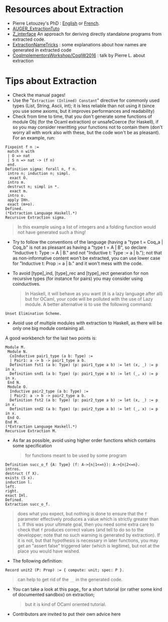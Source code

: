 Resources about Extraction
==========================

-   Pierre Letouzey's PhD : [English](https://www.irif.univ-paris-diderot.fr/~letouzey/download/these_letouzey_English.pdf) or [French](https://www.irif.univ-paris-diderot.fr/~letouzey/download/these_letouzey.pdf).
-   [AUGER\_ExtractionTuto](..%20_this%20page:%20../AUGER_ExtractionTuto)
-   [Z\_interface](../ZInterfacePackage) An approach for deriving directly standalone programs from extracted code.
-   [ExtractionNameTricks](../ExtractionNameTricks) : some explanations about how names are generated in extracted code
-   [CoqImplementorsWorkshop/CoqIW2016](../CoqImplementorsWorkshop/CoqIW2016) : talk by Pierre L. about extraction

Tips about Extraction
=====================

-   Check the manual pages!
-   Use the "`Extraction (Inlined) Constant`" directive for commonly used types (List, String, Ascii, int); it is less reliable than not using it (since you use some axioms, but it improves performances and readability)
-   Check from time to time, that you don't generate some functions of module Obj (for the Ocaml extraction) or unsafeCoerce (for Haskell), if so you may consider rewritting your functions not to contain them (don't worry all with work also with these, but the code won't be as pleasant). For an example, run:

<!-- -->

    Fixpoint f n :=
     match n with
     | O => nat
     | S n => nat -> (f n)
     end.
    Definition sigma: forall n, f n.
     intro n; induction n; simpl.
      exact O.
     intro m.
     destruct n; simpl in *.
      exact m.
     intro o.
     apply IHn.
     exact (m+o).
    Defined.
    (*Extraction Language Haskell.*)
    Recursive Extraction sigma.

> In this example using a list of integers and a folding function would not have generated such a thing!

-   Try to follow the conventions of the language (having a "type t = Coq\_a | Coq\_b" is not as pleasant as having a "type t = A | B", so declare "Inductive t: Type := A | B." and not "Inductive t: Type := a | b."); not that as non-informative content won't be extracted, you can use lower case for "Inductive t: Prop := a | b." and it won't mess with the code.
-   To avoid \[type\]\_ind, \[type\]\_rec and \[type\]\_rect generation for non recursive types (for instance for pairs) you may consider using coinductives.

    > In Haskell, it will behave as you want (it is a lazy language after all) but for OCaml, your code will be polluted with the use of Lazy module. A better alternative is to use the following command:

<!-- -->

    Unset Elimination Scheme.

-   Avoid use of multiple modules with extraction to Haskell, as there will be only one big module containing all.

A good workbench for the last two points is:

    Module M.
     Module N.
      CoInductive pair1_type (a b: Type) :=
      | Pair1: a -> b -> pair1_type a b.
      Definition fst1 (a b: Type) (p: pair1_type a b) := let (x, _) := p in x.
      Definition snd1 (a b: Type) (p: pair1_type a b) := let (_, x) := p in x.
     End N.
     Module O.
      Inductive pair2_type (a b: Type) :=
      | Pair2: a -> b -> pair2_type a b.
      Definition fst2 (a b: Type) (p: pair2_type a b) := let (x, _) := p in x.
      Definition snd2 (a b: Type) (p: pair2_type a b) := let (_, x) := p in x.
     End O.
    End M.
    (*Extraction Language Haskell.*)
    Recursive Extraction M.

-   As far as possible, avoid using higher order functions which contains some specification

    > for functions meant to be used by some program

<!-- -->

    Definition succ_o_f {A: Type} (f: A->{n|1<=n}): A->{n|2<=n}.
    intros.
    destruct (f X).
    exists (S x).
    induction l.
    left.
    right.
    exact IHl.
    Defined.
    Extraction succ_o_f.

> does what you expect, but nothing is done to ensure that the `f` parameter effectively produces a value which is strictly greater than `1`. If this was your ultimate goal, then you need some extra care to check that `f` produces correct values (and tell to do so to the developper; note that no such warning is generated by extraction). If it is not, but that hypothesis is necessary in later functions, you may get an "assert false" triggered later (which is legitime), but not at the place you would have wished.

-   The following definition:

<!-- -->

    Record unit2 (P: Prop) := { compute: unit; spec: P }.

> can help to get rid of the `__` in the generated code.

-   You can take a look at this page\_ for a short tutorial (or rather some kind of documented sandbox) on extraction;

    > but it is kind of OCaml oriented tutorial.

-   Contributors are invited to put their own advice here

